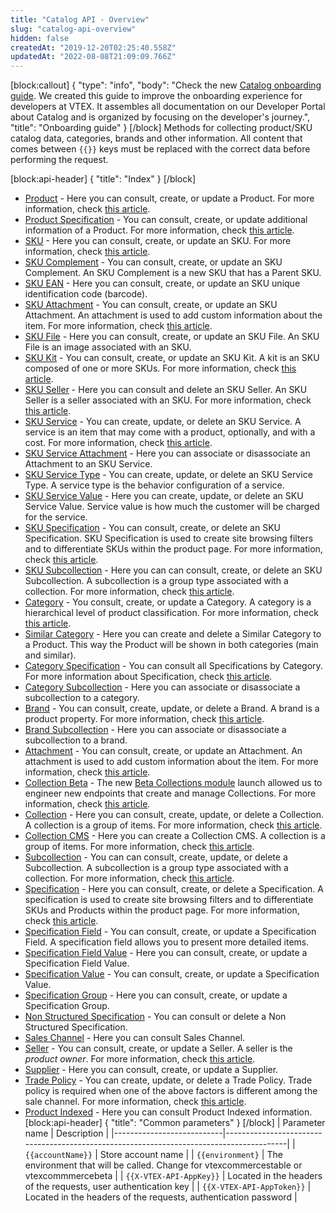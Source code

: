 ```yaml
---
title: "Catalog API - Overview"
slug: "catalog-api-overview"
hidden: false
createdAt: "2019-12-20T02:25:40.558Z"
updatedAt: "2022-08-08T21:09:09.766Z"
---
```

[block:callout]
{
  "type": "info",
  "body": "Check the new [Catalog onboarding guide](https://developers.vtex.com/vtex-rest-api/docs/catalog-overview). We created this guide to improve the onboarding experience for developers at VTEX. It assembles all documentation on our Developer Portal about Catalog and is organized by focusing on the developer's journey.",
  "title": "Onboarding guide"
}
[/block]
Methods for collecting product/SKU catalog data, categories, brands and other information. All content that comes between `{{}}` keys must be replaced with the correct data before performing the request.


[block:api-header]
{
  "title": "Index"
}
[/block]
- [Product](ref:catalog-api-product) - Here you can consult, create, or update a Product. For more information, check [this article](https://help.vtex.com/tracks/catalog-101--5AF0XfnjfWeopIFBgs3LIQ/1wmX3QvQVxbKVmalhIE5Ru).
- [Product Specification](ref:catalog-api-product-specification) - You can consult, create, or update additional information of a Product.  For more information, check [this article](https://help.vtex.com/tracks/catalog-101--5AF0XfnjfWeopIFBgs3LIQ/2NQoBv8m4Yz3oQaLgDRagP#product-specification).
- [SKU](ref:catalog-api-sku) - Here you can consult, create, or update an SKU. For more information, check [this article](https://help.vtex.com/tracks/catalog-101--5AF0XfnjfWeopIFBgs3LIQ/3mJbIqMlz6oKDmyZ2bKJoA).
- [SKU Complement](ref:catalog-api-sku-complement) - You can consult, create, or update an SKU Complement. An SKU Complement is a new SKU that has a Parent SKU.
- [SKU EAN](ref:catalog-api-sku-ean) -  Here you can consult, create, or update an SKU unique identification code (barcode).
- [SKU Attachment](ref:catalog-api-sku-attachment) - You can consult, create, or update an SKU Attachment. An attachment is used to add custom information about the item. For more information, check [this article](https://help.vtex.com/tutorial/what-is-an-attachment--aGICk0RVbqKg6GYmQcWUm?locale=en).
- [SKU File](ref:catalog-api-sku-file) - Here you can consult, create, or update an SKU File. An SKU File is an image associated with an SKU.
- [SKU Kit](ref:catalog-api-sku-kit) - You can consult, create, or update an SKU Kit. A kit is an SKU composed of one or more SKUs. For more information, check [this article](https://help.vtex.com/tutorial/what-is-a-kit--5ov5s3eHM4AqAAgqWwoc28?locale=en).
- [SKU Seller](ref:catalog-api-sku-seller) - Here you can consult and delete an SKU Seller. An SKU Seller is a seller associated with an SKU. For more information, check [this article](https://help.vtex.com/tutorial/what-is-a-seller--5FkLvhZ3Few4CWWIuYOK2w?locale=en).
- [SKU Service](ref:catalog-api-sku-service) - You can create, update, or delete an SKU Service. A service is an item that may come with a product, optionally, and with a cost. For more information, check [this article](https://help.vtex.com/tutorial/what-is-a-service--46Ha8CEEQoC6Y40i6akG0y?locale=en).
- [SKU Service Attachment](ref:catalog-api-sku-service-attachment) - Here you can associate or disassociate an Attachment to an SKU Service.
- [SKU Service Type](ref:catalog-api-sku-service-type) - You can create, update, or delete an SKU Service Type. A service type is the behavior configuration of a service.
- [SKU Service Value](ref:catalog-api-sku-service-value) - Here you can create, update, or delete an SKU Service Value. Service value is how much the customer will be charged for the service.
- [SKU Specification](ref:catalog-api-sku-specification) - You can consult, create, or delete an SKU Specification. SKU Specification is used to create site browsing filters and to differentiate SKUs within the product page. For more information, check [this article](https://help.vtex.com/tracks/catalog-101--5AF0XfnjfWeopIFBgs3LIQ/2NQoBv8m4Yz3oQaLgDRagP?locale=en#sku-specifications).
- [SKU Subcollection](ref:catalog-api-sku-subcollection) - Here you can can consult, create, or delete an SKU Subcollection. A subcollection is a group type associated with a collection. For more information, check [this article](https://help.vtex.com/tracks/catalog-101--5AF0XfnjfWeopIFBgs3LIQ/3moFonW33dgOYDrU21Z1X0#group-types).
- [Category](ref:catalog-api-category) - You consult, create, or update a Category. A category is a hierarchical level of product classification. For more information, check [this article](https://help.vtex.com/tracks/catalog-101--5AF0XfnjfWeopIFBgs3LIQ/2gkZDjXRqfsq62TlAkj4uf).
- [Similar Category](ref:catalog-api-similar-category) - Here you can create and delete a Similar Category to a Product. This way the Product will be shown in both categories (main and similar).
- [Category Specification](ref:catalog-api-category-specification) - You can consult all Specifications by Category. For more information about Specification, check [this article](https://help.vtex.com/tracks/catalog-101--5AF0XfnjfWeopIFBgs3LIQ/2NQoBv8m4Yz3oQaLgDRagP).
- [Category Subcollection](ref:catalog-api-category-subcollection) - Here you can associate or disassociate  a subcollection to a category.
- [Brand](ref:catalog-api-brand) - You can consult, create, update, or delete a Brand. A brand is a product property. For more information, check [this article](https://help.vtex.com/tracks/catalog-101--5AF0XfnjfWeopIFBgs3LIQ/7i3sB8fgkqUp5NoH5yJtfh).
- [Brand Subcollection](ref:catalog-api-brand-subcollection) - Here you can associate or disassociate a subcollection to a brand.
- [Attachment](ref:catalog-api-attachment) - You can consult, create, or update an Attachment. An attachment is used to add custom information about the item. For more information, check [this article](https://help.vtex.com/tutorial/what-is-an-attachment--aGICk0RVbqKg6GYmQcWUm?locale=en).
- [Collection Beta](ref:collection-beta) - The new [Beta Collections module](https://help.vtex.com/announcements/new-beta-collections-module-easily-create-and-manage-product-collections--6KvFxylC5SNsbVm8L8XZpZ#) launch allowed us to engineer new endpoints that create and manage Collections. For more information, check [this article](https://help.vtex.com/en/tutorial/creating-collections-beta--yJBHqNMViOAnnnq4fyOye?&utm_source=autocomplete#).
- [Collection](ref:catalog-api-collection) - Here you can consult, create, update, or delete a Collection. A collection is a group of items. For more information, check [this article](https://help.vtex.com/tracks/catalog-101--5AF0XfnjfWeopIFBgs3LIQ/4hN41yU8IPeb8HKmmaXoca?locale=en).
- [Collection CMS](ref:collection-cms) - Here you can create a Collection CMS. A collection is a group of items. For more information, check [this article](https://help.vtex.com/en/tutorial/adding-collections-cms--2YBy6P6X0NFRpkD2ZBxF6L#).
- [Subcollection](ref:catalog-api-subcollection) - You can can consult, create, update, or delete a Subcollection. A subcollection is a group type associated with a collection. For more information, check [this article](https://help.vtex.com/tracks/catalog-101--5AF0XfnjfWeopIFBgs3LIQ/3moFonW33dgOYDrU21Z1X0#group-types).
- [Specification](ref:catalog-api-specification) - Here you can consult, create, or delete a Specification. A specification is used to create site browsing filters and to differentiate SKUs and Products within the product page. For more information, check [this article](https://help.vtex.com/tracks/catalog-101--5AF0XfnjfWeopIFBgs3LIQ/2NQoBv8m4Yz3oQaLgDRagP?locale=en).
- [Specification Field](ref:catalog-api-specification-field) - You can consult, create, or update a Specification Field. A specification field allows you to present more detailed items. 
- [Specification Field Value](ref:catalog-api-specification-field-value) - Here you can consult, create, or update a Specification Field Value. 
- [Specification Value](ref:catalog-api-specification-value) - You can consult, create, or update a Specification Value.
- [Specification Group](ref:catalog-api-specification-group) - Here you can consult, create, or update a Specification Group.
- [Non Structured Specification](ref:catalog-api-non-structured-specification) - You can consult or delete a Non Structured Specification.
- [Sales Channel](ref:catalog-api-sales-channel) - Here you can consult Sales Channel.
- [Seller](ref:catalog-api-seller) - You can consult, create, or update a Seller. A seller is the _product owner_. For more information, check [this article](https://help.vtex.com/tutorial/what-is-a-seller--5FkLvhZ3Few4CWWIuYOK2w?locale=en).
- [Supplier](ref:catalog-api-supplier) - Here you can consult, create, or update a Supplier.
- [Trade Policy](ref:catalog-api-trade-policy) - You can create, update, or delete a Trade Policy. Trade policy is required when one of the above factors is different among the sale channel. For more information, check [this article](https://help.vtex.com/tutorial/what-is-a-sales-policy--563tbcL0TYKEKeOY4IAgAE?locale=en).
- [Product Indexed](ref:catalog-api-product-indexed) - Here you can consult Product Indexed information.
[block:api-header]
{
  "title": "Common parameters"
}
[/block]
| Parameter name              | Description                                                                             |
|---------------------------|-----------------------------------------------------------------------------------------|
| `{{accountName}}`         | Store account name                                                                      |
| `{{environment}`          | The environment that will be called. Change for vtexcommercestable or vtexcommmercebeta |
| `{{X-VTEX-API-AppKey}}`   | Located in the headers of the requests, user authentication key                         |
| `{{X-VTEX-API-AppToken}}` | Located in the headers of the requests, authentication password                         |